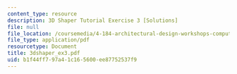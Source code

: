 ```yaml
---
content_type: resource
description: 3D Shaper Tutorial Exercise 3 [Solutions]
file: null
file_location: /coursemedia/4-184-architectural-design-workshops-computational-design-for-housing-spring-2002/b1f44ff797a41c165600ee87752537f9_3dshaper_ex3.pdf
file_type: application/pdf
resourcetype: Document
title: 3dshaper_ex3.pdf
uid: b1f44ff7-97a4-1c16-5600-ee87752537f9
---
```

